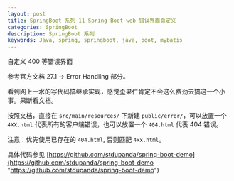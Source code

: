 ```yaml
---
layout: post
title: SpringBoot 系列 11 Spring Boot web 错误界面自定义
categories: SpringBoot
description: SpringBoot 系列
keywords: Java, spring, springboot, java, boot, mybatis
---
```


自定义 400 等错误界面

参考官方文档 27.1 -> Error Handling 部分。

看到网上一水的写代码搞继承实现，感觉歪果仁肯定不会这么费劲去搞这一个小事。果断看文档。

按照文档，直接在 `src/main/resources/` 下新建 `public/error/`，可以放置一个 `4XX.html` 代表所有的客户端错误，也可以放置一个 `404.html` 代表 404 错误。

注意：优先使用已存在的 `404.html`, 否则匹配 `4xx.html`。


具体代码参见 [https://github.com/stdupanda/spring-boot-demo](https://github.com/stdupanda/spring-boot-demo "https://github.com/stdupanda/spring-boot-demo")
